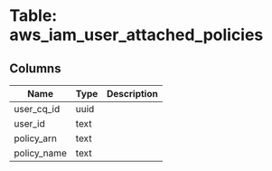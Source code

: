 
# Table: aws_iam_user_attached_policies

## Columns
| Name        | Type           | Description  |
| ------------- | ------------- | -----  |
|user_cq_id|uuid||
|user_id|text||
|policy_arn|text||
|policy_name|text||
